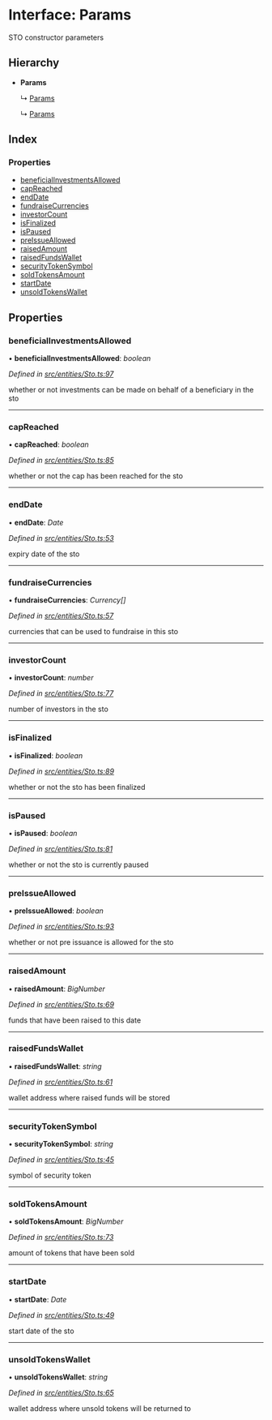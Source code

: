 # Interface: Params

STO constructor parameters

## Hierarchy

* **Params**

  ↳ [Params](entities.params-3.md)

  ↳ [Params](entities.params-9.md)

## Index

### Properties

* [beneficialInvestmentsAllowed](entities.params-10.md#beneficialinvestmentsallowed)
* [capReached](entities.params-10.md#capreached)
* [endDate](entities.params-10.md#enddate)
* [fundraiseCurrencies](entities.params-10.md#fundraisecurrencies)
* [investorCount](entities.params-10.md#investorcount)
* [isFinalized](entities.params-10.md#isfinalized)
* [isPaused](entities.params-10.md#ispaused)
* [preIssueAllowed](entities.params-10.md#preissueallowed)
* [raisedAmount](entities.params-10.md#raisedamount)
* [raisedFundsWallet](entities.params-10.md#raisedfundswallet)
* [securityTokenSymbol](entities.params-10.md#securitytokensymbol)
* [soldTokensAmount](entities.params-10.md#soldtokensamount)
* [startDate](entities.params-10.md#startdate)
* [unsoldTokensWallet](entities.params-10.md#unsoldtokenswallet)

## Properties

###  beneficialInvestmentsAllowed

• **beneficialInvestmentsAllowed**: *boolean*

*Defined in [src/entities/Sto.ts:97](https://github.com/PolymathNetwork/polymath-sdk/blob/454d285/src/entities/Sto.ts#L97)*

whether or not investments can be made on behalf of a beneficiary in the sto

___

###  capReached

• **capReached**: *boolean*

*Defined in [src/entities/Sto.ts:85](https://github.com/PolymathNetwork/polymath-sdk/blob/454d285/src/entities/Sto.ts#L85)*

whether or not the cap has been reached for the sto

___

###  endDate

• **endDate**: *Date*

*Defined in [src/entities/Sto.ts:53](https://github.com/PolymathNetwork/polymath-sdk/blob/454d285/src/entities/Sto.ts#L53)*

expiry date of the sto

___

###  fundraiseCurrencies

• **fundraiseCurrencies**: *Currency[]*

*Defined in [src/entities/Sto.ts:57](https://github.com/PolymathNetwork/polymath-sdk/blob/454d285/src/entities/Sto.ts#L57)*

currencies that can be used to fundraise in this sto

___

###  investorCount

• **investorCount**: *number*

*Defined in [src/entities/Sto.ts:77](https://github.com/PolymathNetwork/polymath-sdk/blob/454d285/src/entities/Sto.ts#L77)*

number of investors in the sto

___

###  isFinalized

• **isFinalized**: *boolean*

*Defined in [src/entities/Sto.ts:89](https://github.com/PolymathNetwork/polymath-sdk/blob/454d285/src/entities/Sto.ts#L89)*

whether or not the sto has been finalized

___

###  isPaused

• **isPaused**: *boolean*

*Defined in [src/entities/Sto.ts:81](https://github.com/PolymathNetwork/polymath-sdk/blob/454d285/src/entities/Sto.ts#L81)*

whether or not the sto is currently paused

___

###  preIssueAllowed

• **preIssueAllowed**: *boolean*

*Defined in [src/entities/Sto.ts:93](https://github.com/PolymathNetwork/polymath-sdk/blob/454d285/src/entities/Sto.ts#L93)*

whether or not pre issuance is allowed for the sto

___

###  raisedAmount

• **raisedAmount**: *BigNumber*

*Defined in [src/entities/Sto.ts:69](https://github.com/PolymathNetwork/polymath-sdk/blob/454d285/src/entities/Sto.ts#L69)*

funds that have been raised to this date

___

###  raisedFundsWallet

• **raisedFundsWallet**: *string*

*Defined in [src/entities/Sto.ts:61](https://github.com/PolymathNetwork/polymath-sdk/blob/454d285/src/entities/Sto.ts#L61)*

wallet address where raised funds will be stored

___

###  securityTokenSymbol

• **securityTokenSymbol**: *string*

*Defined in [src/entities/Sto.ts:45](https://github.com/PolymathNetwork/polymath-sdk/blob/454d285/src/entities/Sto.ts#L45)*

symbol of security token

___

###  soldTokensAmount

• **soldTokensAmount**: *BigNumber*

*Defined in [src/entities/Sto.ts:73](https://github.com/PolymathNetwork/polymath-sdk/blob/454d285/src/entities/Sto.ts#L73)*

amount of tokens that have been sold

___

###  startDate

• **startDate**: *Date*

*Defined in [src/entities/Sto.ts:49](https://github.com/PolymathNetwork/polymath-sdk/blob/454d285/src/entities/Sto.ts#L49)*

start date of the sto

___

###  unsoldTokensWallet

• **unsoldTokensWallet**: *string*

*Defined in [src/entities/Sto.ts:65](https://github.com/PolymathNetwork/polymath-sdk/blob/454d285/src/entities/Sto.ts#L65)*

wallet address where unsold tokens will be returned to
